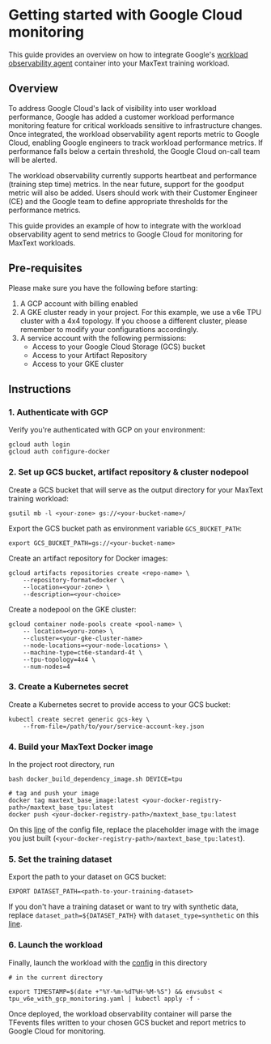# Getting started with Google Cloud monitoring 
This guide provides an overview on how to integrate Google's [workload observability agent](https://us-west2-docker.pkg.dev/gce-ai-infra/workload-observability/model-workload-observability) container into your MaxText training workload. 

## Overview
To address Google Cloud's lack of visibility into user workload performance, Google has added a customer workload performance monitoring feature for critical workloads sensitive to infrastructure changes. 
Once integrated, the workload observability agent reports metric to Google Cloud, enabling Google engineers to track workload performance metrics.
If performance falls below a certain threshold, the Google Cloud on-call team will be alerted. 

The workload observability currently supports heartbeat and performance (training step time) metrics. In the near future, support for the goodput metric will also be added.
Users should work with their Customer Engineer (CE) and the Google team to define appropriate thresholds for the performance metrics.

This guide provides an example of how to integrate with the workload observability agent to send metrics to Google Cloud for monitoring for MaxText workloads.

## Pre-requisites 
Please make sure you have the following before starting: 
1. A GCP account with billing enabled 
2. A GKE cluster ready in your project. For this example, we use a v6e TPU cluster with a 4x4 topology. If you choose a different cluster, please remember to modify your configurations accordingly.
3. A service account with the following permissions:
    - Access to your Google Cloud Storage (GCS) bucket
    - Access to your Artifact Repository 
    - Access to your GKE cluster

## Instructions
### 1. Authenticate with GCP
Verify you're authenticated with GCP on your environment: 
```
gcloud auth login
gcloud auth configure-docker
```

### 2. Set up GCS bucket, artifact repository & cluster nodepool 
Create a GCS bucket that will serve as the output directory for your MaxText training workload:
```
gsutil mb -l <your-zone> gs://<your-bucket-name>/
```

Export the GCS bucket path as environment variable `GCS_BUCKET_PATH`:
```
export GCS_BUCKET_PATH=gs://<your-bucket-name>
```

Create an artifact repository for Docker images: 
```
gcloud artifacts repositories create <repo-name> \
    --repository-format=docker \
    --location=<your-zone> \
    --description=<your-choice>
```

Create a nodepool on the GKE cluster:
```
gcloud container node-pools create <pool-name> \
    -- location=<yoru-zone> \
    --cluster=<your-gke-cluster-name>
    --node-locations=<your-node-locations> \
    --machine-type=ct6e-standard-4t \ 
    --tpu-topology=4x4 \ 
    --num-nodes=4
```

### 3. Create a Kubernetes secret 
Create a Kubernetes secret to provide access to your GCS bucket: 
```
kubectl create secret generic gcs-key \ 
    --from-file=/path/to/your/service-account-key.json
```

### 4. Build your MaxText Docker image 
In the project root directory, run 
```
bash docker_build_dependency_image.sh DEVICE=tpu

# tag and push your image 
docker tag maxtext_base_image:latest <your-docker-registry-path>/maxtext_base_tpu:latest
docker push <your-docker-registry-path>/maxtext_base_tpu:latest
```

On this [line](./tpu_v6e_with_gcp_monitoring.yaml#L39) of the config file, replace the placeholder image with the image you just built (`<your-docker-registry-path>/maxtext_base_tpu:latest`).

### 5. Set the training dataset
Export the path to your dataset on GCS bucket: 

```
EXPORT DATASET_PATH=<path-to-your-training-dataset>
```

If you don't have a training dataset or want to try with synthetic data, replace `dataset_path=${DATASET_PATH}` with `dataset_type=synthetic` on this [line](./tpu_v6e_with_gcp_monitoring.yaml#L52).

### 6. Launch the workload
Finally, launch the workload with the [config](./tpu_v6e_with_gcp_monitoring.yaml) in this directory
```
# in the current directory 

export TIMESTAMP=$(date +"%Y-%m-%dT%H-%M-%S") && envsubst < tpu_v6e_with_gcp_monitoring.yaml | kubectl apply -f - 
```

Once deployed, the workload observability container will parse the TFevents files written to your chosen GCS bucket and report metrics to Google Cloud for monitoring.
